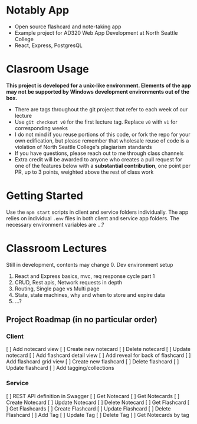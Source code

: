 # Notably App
* Open source flashcard and note-taking app
* Example project for AD320 Web App Development at North Seattle College
* React, Express, PostgresQL

# Clasroom Usage
**This project is developed for a unix-like environment. Elements of the app may not be supported by Windows development environments out of the box.**
* There are tags throughout the git project that refer to each week of our lecture
* Use `git checkout v0` for the first lecture tag. Replace `v0` with `v1` for corresponding weeks
* I do not mind if you reuse portions of this code, or fork the repo for your own edification, but please remember that wholesale reuse of code is a violation of North Seattle College's plagiarism standards
* If you have questions, please reach out to me through class channels
* Extra credit will be awarded to anyone who creates a pull request for one of the features below with a **substantial contribution**, one point per PR, up to 3 points, weighted above the rest of class work

# Getting Started
Use the `npm start` scripts in client and service folders individually. The app relies on individual `.env` files in both client and service app folders. The necessary environment variables are ...?

# Classroom Lectures
Still in development, contents may change
0. Dev environment setup
1. React and Express basics, mvc, req response cycle part 1
2. CRUD, Rest apis, Network requests in depth
3. Routing, Single page vs Multi page
4. State, state machines, why and when to store and expire data
5. ...?

## Project Roadmap (in no particular order)
### Client
[ ] Add notecard view
[ ] Create new notecard
[ ] Delete notecard
[ ] Update notecard
[ ] Add flashcard detail view
[ ] Add reveal for back of flashcard
[ ] Add flashcard grid view 
[ ] Create new flashcard
[ ] Delete flashcard
[ ] Update flashcard
[ ] Add tagging/collections

### Service
[ ] REST API definition in Swagger
[ ] Get Notecard
[ ] Get Notecards
[ ] Create Notecard
[ ] Update Notecard
[ ] Delete Notecard
[ ] Get Flashcard
[ ] Get Flashcards
[ ] Create Flashcard
[ ] Update Flashcard
[ ] Delete Flashcard
[ ] Add Tag
[ ] Update Tag
[ ] Delete Tag
[ ] Get Notecards by tag